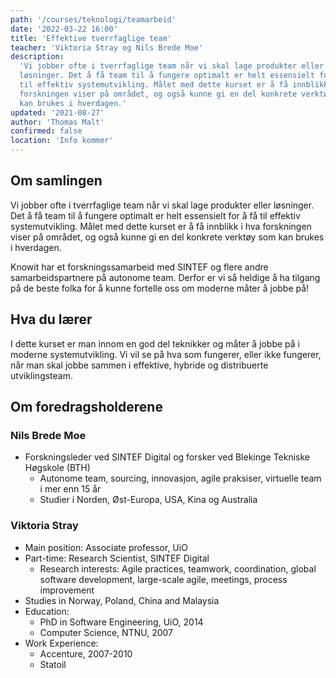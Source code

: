 ```yaml
---
path: '/courses/teknologi/teamarbeid'
date: '2022-03-22 16:00'
title: 'Effektive tverrfaglige team'
teacher: 'Viktoria Stray og Nils Brede Moe'
description:
  'Vi jobber ofte i tverrfaglige team når vi skal lage produkter eller
  løsninger. Det å få team til å fungere optimalt er helt essensielt for å få
  til effektiv systemutvikling. Målet med dette kurset er å få innblikk i hva
  forskningen viser på området, og også kunne gi en del konkrete verktøy som
  kan brukes i hverdagen.'
updated: '2021-08-27'
author: 'Thomas Malt'
confirmed: false
location: 'Info kommer'
---
```


## Om samlingen

Vi jobber ofte i tverrfaglige team når vi skal lage produkter eller løsninger.
Det å få team til å fungere optimalt er helt essensielt for å få til effektiv
systemutvikling. Målet med dette kurset er å få innblikk i hva forskningen
viser på området, og også kunne gi en del konkrete verktøy som kan brukes i
hverdagen.

Knowit har et forskningssamarbeid med SINTEF og flere andre samarbeidspartnere
på autonome team. Derfor er vi så heldige å ha tilgang på de beste folka for å
kunne fortelle oss om moderne måter å jobbe på!

## Hva du lærer

I dette kurset er man innom en god del teknikker og måter å jobbe på i moderne
systemutvikling. Vi vil se på hva som fungerer, eller ikke fungerer, når man
skal jobbe sammen i effektive, hybride og distribuerte utviklingsteam.

## Om foredragsholderene

### Nils Brede Moe

- Forskningsleder ved SINTEF Digital og forsker ved Blekinge Tekniske Høgskole
  (BTH)
  - Autonome team, sourcing, innovasjon, agile praksiser, virtuelle team i mer
    enn 15 år
  - Studier i Norden, Øst-Europa, USA, Kina og Australia

### Viktoria Stray

- Main position: Associate professor, UiO
- Part-time: Research Scientist, SINTEF Digital
  - Research interests: Agile practices, teamwork, coordination, global
    software development, large-scale agile, meetings, process improvement
- Studies in Norway, Poland, China and Malaysia
- Education:
  - PhD in Software Engineering, UiO, 2014
  - Computer Science, NTNU, 2007
- Work Experience:
  - Accenture, 2007-2010
  - Statoil
